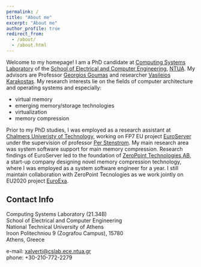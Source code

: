 ```yaml
---
permalink: /
title: "About me"
excerpt: "About me"
author_profile: true
redirect_from: 
  - /about/
  - /about.html
---
```



Welcome to my homepage! I am a PhD candidate at [Computing Systems Laboratory](www.cslab.ece.ntua.gr) of the [School of Electrical and Computer Engineering](www.ece.ntua.gr), [NTUA](www.ntua.gr).  My advisors are Professor [Georgios Goumas](http://www.cslab.ntua.gr/~goumas/) and researcher [Vasileios Karakostas](http://www.cslab.ece.ntua.gr/~vkarakos/). My research interests lie on the fields of computer architecture and operating systems and especially:
* virtual memory
* emerging memory/storage technologies
* virtualization
* memory compression


Prior to my PhD studies, I was employed as a research assistant at [Chalmers Univeristy of Technology](https://www.chalmers.se/en/Pages/default.aspx), working on FP7 EU project [EuroServer](https://www.hipeac.net/network/projects/6742/euroserver/) under the supervision of professor [Per Stenstrom](http://www.cse.chalmers.se/~pers/). 
My main research area was system software support for main memory compression. 
Research findings of EuroServer led to the foundation of [ZeroPoint Technologies AB](https://wp.zptcorp.com/),
a start-up company designing novel memory compression technology, where I was employed as
a system software engineer for a year. I still maintain collaboration with ZeroPoint
Tecnologies as we work jointly on EU2020 project [EuroExa](https://euroexa.eu/). 

## Contact Info
Computing Systems Laboratory (21.34B)<br/>
School of Electrical and Computer Engineering<br/>
National Technical University of Athens<br/>
Iroon Politechniou 9 (Zografou Campus), 15780<br/>
Athens, Greece

e-mail: xalverti@cslab.ece.ntua.gr<br/>
phone: +30-210-772-2279
